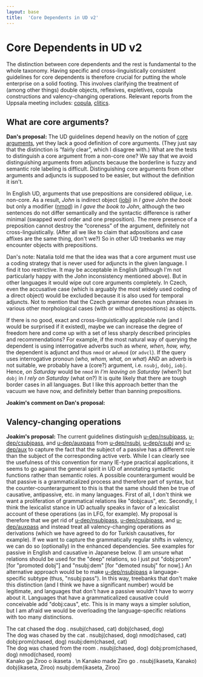 ```yaml
---
layout: base
title:  'Core Dependents in UD v2'
---
```


# Core Dependents in UD v2

The distinction between core dependents and the rest is fundamental to the whole taxonomy.
Having specific and cross-linguistically consistent guidelines for core dependents is therefore
crucial for putting the whole enterprise on a solid footing. This involves clarifying the
treatment of (among other things) double objects, reflexives, expletives, copula constructions
and valency-changing operations.
Relevant reports from the Uppsala meeting includes:
[copula](../2015-08-23-uppsala/copula.html),
[clitics](../2015-08-23-uppsala/clitics.html).

## What are core arguments?

**Dan's proposal:** The UD guidelines depend heavily on the notion of [core arguments](/u/overview/syntax.html#core-arguments-vs-oblique-modifiers), yet they lack a good definition of core arguments. (They just say that the distinction is “fairly clear”, which I disagree with.) What are the tests to distinguish a core argument from a non-core one? We say that we avoid distinguishing arguments from adjuncts because the borderline is fuzzy and semantic role labeling is difficult. Distinguishing core arguments from other arguments and adjuncts is supposed to be easier, but without the definition it isn't.

In English UD, arguments that use prepositions are considered _oblique_, i.e. non-core. As a result, _John_ is indirect object ([iobj](/u/dep/iobj.html)) in _I gave John the book_ but only a modifier ([nmod](/u/dep/nmod.html)) in _I gave the book to John_, although the two sentences do not differ semantically and the syntactic difference is rather minimal (swapped word order and one preposition). The mere presence of a preposition cannot destroy the “coreness” of the argument, definitely not cross-linguistically. (After all we like to claim that adpositions and case affixes are the same thing, don't we?) So in other UD treebanks we may encounter objects with prepositions.

Dan's note: Natalia told me that the idea was that a core argument must use a coding strategy that is never used for adjuncts in the given language. I find it too restrictive. It may be acceptable in English (although I'm not particularly happy with the _John_ inconsistency mentioned above). But in other languages it would wipe out core arguments completely. In Czech, even the accusative case (which is arguably the most widely used coding of a direct object) would be excluded because it is also used for temporal adjuncts. Not to mention that the Czech grammar denotes noun phrases in various other morphological cases (with or without prepositions) as objects.

If there is no good, exact and cross-linguistically applicable rule (and I would be surprised if it existed), maybe we can increase the degree of freedom here and come up with a set of less sharply described principles and recommendations? For example, if the most natural way of querying the dependent is using interrogative adverbs such as _where, when, how, why,_ the dependent is adjunct and thus `nmod` or `advmod` (or `advcl`). If the query uses interrogative pronoun (_who, whom, what, on what_) AND an adverb is not suitable, we probably have a (core?) argument, i.e. `nsubj`, `dobj`, `iobj`. Hence, _on Saturday_ would be `nmod` in _I'm leaving on Saturday_ (when?) but `dobj` in _I rely on Saturday_ (what on?) It is quite likely that there are tough border cases in all languages. But I like this approach better than the vacuum we have now, and definitely better than banning prepositions.

**Joakim's comment on Dan's proposal:** 

## Valency-changing operations

**Joakim's proposal:** The current guidelines distinguish [u-dep/nsubjpass](), [u-dep/csubjpass](), and [u-dep/auxpass]() from [u-dep/nsubj](), [u-dep/csubj]() and [u-dep/aux]() to capture the fact that the subject of a passive has a different role than the subject of the corresponding active verb. While I can clearly see the usefulness of this convention for many IE-type practical applications, it seems to go against the general spirit in UD of annotating syntactic functions rather than semantic roles. A possible counterargument would be that passive is a grammaticalized process and therefore part of syntax, but the counter-counterargument to this is that the same should then be true of causative, antipassive, etc. in many languages. First of all, I don't think we want a proliferation of grammatical relations like "dobjcaus", etc. Secondly, I think the lexicalist stance in UD actually speaks in favor of a lexicalist account of these operations (as in LFG, for example). My proposal is therefore that we get rid of [u-dep/nsubjpass](), [u-dep/csubjpass](), and [u-dep/auxpass]() and instead treat all valency-changing operations as derivations (which we have agreed to do for Turkish causatives, for example). If we want to capture the grammatically regular shifts in valency, we can do so (optionally) in the enhanced dependencies. See examples for passive in English and causative in Japanese below. (I am unsure what relations should be used for the "deep" relations, so I just put "dobj:prom" [for "promoted dobj"] and "nsubj:dem" [for "demoted nsubj" for now].) An alternative approach would be to make [u-dep/nsubjpass]() a language-specific subtype (thus, "nsubj:pass"). In this way, treebanks that don't make this distinction (and I think we have a significant number) would be legitimate, and languages that don't have a passive wouldn't have to worry about it. Languages that have a grammaticalized causative could conceivable add "dobj:caus", etc. This is in many ways a simpler solution, but I am afraid we would be overloading the language-specific relations with too many distinctions.

<div id="s1a" class="sd-parse">
The cat chased the dog .
nsubj(chased, cat)
dobj(chased, dog)
</div>

<div id="s1b" class="sd-parse">
The dog was chased by the cat .
nsubj(chased, dog)
nmod(chased, cat)
dobj:prom(chased, dog)
nsubj:dem(chased, cat)

</div>
<div id="s1c" class="sd-parse">
The dog was chased from the room .
nsubj(chased, dog)
dobj:prom(chased, dog)
nmod(chased, room)
</div>

<div id="s2" class="sd-parse">
Kanako ga Ziroo o ikaseta . \n Kanako made Ziro go .
nsubj(ikaseta, Kanako)
dobj(ikaseta, Ziroo)
nsubj:dem(ikaseta, Ziroo)
</div>




